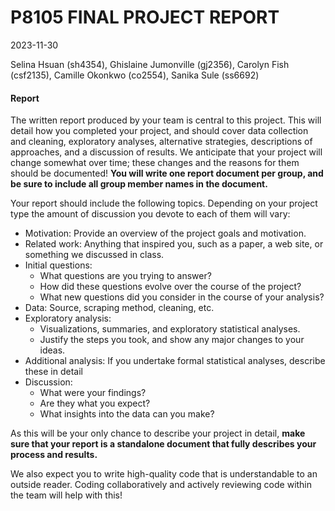 P8105 FINAL PROJECT REPORT
================
2023-11-30

Selina Hsuan (sh4354), Ghislaine Jumonville (gj2356), Carolyn Fish
(csf2135), Camille Okonkwo (co2554), Sanika Sule (ss6692)

#### Report

The written report produced by your team is central to this project.
This will detail how you completed your project, and should cover data
collection and cleaning, exploratory analyses, alternative strategies,
descriptions of approaches, and a discussion of results. We anticipate
that your project will change somewhat over time; these changes and the
reasons for them should be documented! **You will write one report
document per group, and be sure to include all group member names in the
document.**

Your report should include the following topics. Depending on your
project type the amount of discussion you devote to each of them will
vary:

- Motivation: Provide an overview of the project goals and motivation.
- Related work: Anything that inspired you, such as a paper, a web site,
  or something we discussed in class.
- Initial questions:
  - What questions are you trying to answer?
  - How did these questions evolve over the course of the project?
  - What new questions did you consider in the course of your analysis?
- Data: Source, scraping method, cleaning, etc.
- Exploratory analysis:
  - Visualizations, summaries, and exploratory statistical analyses.
  - Justify the steps you took, and show any major changes to your
    ideas.
- Additional analysis: If you undertake formal statistical analyses,
  describe these in detail
- Discussion:
  - What were your findings?
  - Are they what you expect?
  - What insights into the data can you make?

As this will be your only chance to describe your project in detail,
**make sure that your report is a standalone document that fully
describes your process and results.**

We also expect you to write high-quality code that is understandable to
an outside reader. Coding collaboratively and actively reviewing code
within the team will help with this!
